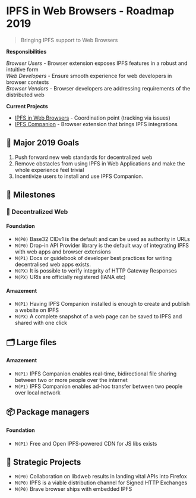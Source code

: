 # IPFS in Web Browsers - Roadmap 2019

> Bringing IPFS support to Web Browsers

**Responsibilities**

*Browser Users* - Browser extension exposes IPFS features in a robust and intuitive form  
*Web Developers* - Ensure smooth experience for web developers in browser contexts  
*Browser Vendors* - Browser developers are addressing requirements of the distributed web

**Current Projects**

-   [IPFS in Web Browsers](https://github.com/ipfs/in-web-browsers) - Coordination point (tracking via issues)   
-   [IPFS Companion](https://github.com/ipfs/ipfs-companion) - Browser extension that brings IPFS integrations


## 🚀 Major 2019 Goals

1.  Push forward new web standards for decentralized web
2.  Remove obstacles from using IPFS in Web Applications and make the whole experience feel trivial
3.  Incentivize users to install and use IPFS Companion.

## 💎 Milestones

### 🔄 Decentralized Web

#### Foundation

-   `M(P0)` Base32 CIDv1 is the default and can be used as authority in URLs
-   `M(P0)` Drop-in API Provider library is the default way of integrating IPFS with web apps and browser extensions
-   `M(P1)` Docs or guidebook of developer best practices for writing decentralised web apps exists.
-   `M(PX)` It is possible to verify integrity of HTTP Gateway Responses
-   `M(PX)` URIs are officially registered (IANA etc)

#### Amazement

-   `M(P1)` Having IPFS Companion installed is enough to create and publish a website on IPFS
-   `M(PX)` A complete snapshot of a web page can be saved to IPFS and shared with one click

## 🗂 Large files

#### Amazement

-   `M(P1)` IPFS Companion enables real-time, bidirectional file sharing between two or more people over the internet
-   `M(P1)` IPFS Companion enables ad-hoc transfer between two people over local network

## 📦 Package managers

#### Foundation

-   `M(P1)` Free and Open IPFS-powered CDN for JS libs exists

## 🧠 Strategic Projects

-   `M(P0)` Collaboration on libdweb results in landing vital APIs into Firefox
-   `M(P0)` IPFS is a viable distribution channel for Signed HTTP Exchanges
-   `M(P0)` Brave browser ships with embedded IPFS 
 
